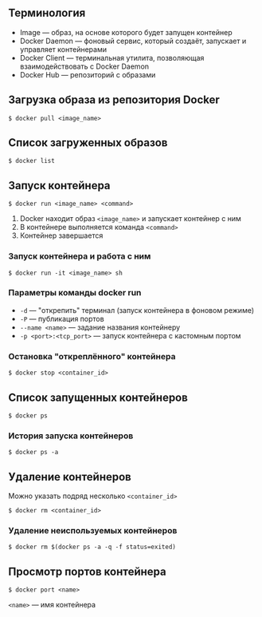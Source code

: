 ## Терминология
* Image — образ, на основе которого будет запущен контейнер
* Docker Daemon — фоновый сервис, который создаёт, запускает и управляет контейнерами
* Docker Client — терминальная утилита, позволяющая взаимодействовать с Docker Daemon
* Docker Hub — репозиторий с образами

## Загрузка образа из репозитория Docker
```
$ docker pull <image_name>
```

## Список загруженных образов
```
$ docker list
```

## Запуск контейнера
```
$ docker run <image_name> <command>
```
1. Docker находит образ `<image_name>` и запускает контейнер с ним
2. В контейнере выполняется команда `<command>`
3. Контейнер завершается
### Запуск контейнера и работа с ним
```
$ docker run -it <image_name> sh
```
### Параметры команды docker run
* `-d` — "открепить" терминал (запуск контейнера в фоновом режиме)
* `-P` — публикация портов
* `--name <name>` — задание названия контейнеру
* `-p <port>:<tcp_port>` — запуск контейнера с кастомным портом
### Остановка "откреплённого" контейнера
```
$ docker stop <container_id>
```

## Список запущенных контейнеров
```
$ docker ps
```
### История запуска контейнеров
```
$ docker ps -a
```

## Удаление контейнеров
Можно указать подряд несколько `<container_id>`
```
$ docker rm <container_id>
```
### Удаление неиспользуемых контейнеров
```
$ docker rm $(docker ps -a -q -f status=exited)
```

## Просмотр портов контейнера
```
$ docker port <name>
```
`<name>` — имя контейнера













